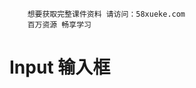 ```### 此资源由 58学课资源站 收集整理 ###
	想要获取完整课件资料 请访问：58xueke.com
	百万资源 畅享学习

```
# Input 输入框


<demo src="./demos/size.vue" />

<demo src="./demos/disabled.vue" />

<demo src="./demos/methods.vue" />

<demo src="./demos/slot.vue" />
